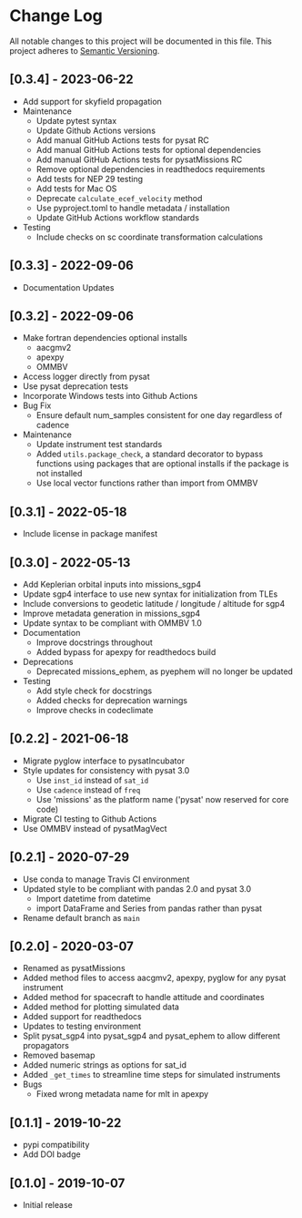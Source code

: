 # Change Log
All notable changes to this project will be documented in this file.
This project adheres to [Semantic Versioning](https://semver.org/).

## [0.3.4] - 2023-06-22
* Add support for skyfield propagation
* Maintenance
  * Update pytest syntax
  * Update Github Actions versions
  * Add manual GitHub Actions tests for pysat RC
  * Add manual GitHub Actions tests for optional dependencies
  * Add manual GitHub Actions tests for pysatMissions RC
  * Remove optional dependencies in readthedocs requirements
  * Add tests for NEP 29 testing
  * Add tests for Mac OS
  * Deprecate `calculate_ecef_velocity` method
  * Use pyproject.toml to handle metadata / installation
  * Update GitHub Actions workflow standards
* Testing
  * Include checks on sc coordinate transformation calculations

## [0.3.3] - 2022-09-06
* Documentation Updates

## [0.3.2] - 2022-09-06
* Make fortran dependencies optional installs
  * aacgmv2
  * apexpy
  * OMMBV
* Access logger directly from pysat
* Use pysat deprecation tests
* Incorporate Windows tests into Github Actions
* Bug Fix
  * Ensure default num_samples consistent for one day regardless of cadence
* Maintenance
  * Update instrument test standards
  * Added `utils.package_check`, a standard decorator to bypass functions using
    packages that are optional installs if the package is not installed
  * Use local vector functions rather than import from OMMBV

## [0.3.1] - 2022-05-18
* Include license in package manifest

## [0.3.0] - 2022-05-13
* Add Keplerian orbital inputs into missions_sgp4
* Update sgp4 interface to use new syntax for initialization from TLEs
* Include conversions to geodetic latitude / longitude / altitude for sgp4
* Improve metadata generation in missions_sgp4
* Update syntax to be compliant with OMMBV 1.0
* Documentation
  * Improve docstrings throughout
  * Added bypass for apexpy for readthedocs build
* Deprecations
  * Deprecated missions_ephem, as pyephem will no longer be updated
* Testing
  * Add style check for docstrings
  * Added checks for deprecation warnings
  * Improve checks in codeclimate

## [0.2.2] - 2021-06-18
* Migrate pyglow interface to pysatIncubator
* Style updates for consistency with pysat 3.0
  * Use `inst_id` instead of `sat_id`
  * Use `cadence` instead of `freq`
  * Use 'missions' as the platform name ('pysat' now reserved for core code)
* Migrate CI testing to Github Actions
* Use OMMBV instead of pysatMagVect

## [0.2.1] - 2020-07-29
* Use conda to manage Travis CI environment
* Updated style to be compliant with pandas 2.0 and pysat 3.0
  * Import datetime from datetime
  * import DataFrame and Series from pandas rather than pysat
* Rename default branch as `main`

## [0.2.0] - 2020-03-07
* Renamed as pysatMissions
* Added method files to access aacgmv2, apexpy, pyglow for any pysat instrument
* Added method for spacecraft to handle attitude and coordinates
* Added method for plotting simulated data
* Added support for readthedocs
* Updates to testing environment
* Split pysat_sgp4 into pysat_sgp4 and pysat_ephem to allow different propagators
* Removed basemap
* Added numeric strings as options for sat_id
* Added `_get_times` to streamline time steps for simulated instruments
* Bugs
  * Fixed wrong metadata name for mlt in apexpy

## [0.1.1] - 2019-10-22
* pypi compatibility
* Add DOI badge

## [0.1.0] - 2019-10-07
* Initial release
